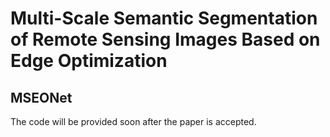 # Multi-Scale Semantic Segmentation of Remote Sensing Images Based on Edge Optimization

## MSEONet

The code will be provided soon after the paper is accepted.
